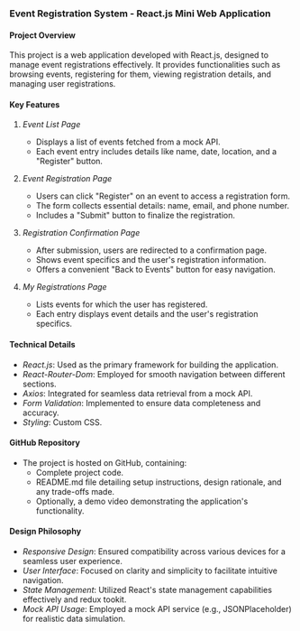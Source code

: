 ### Event Registration System - React.js Mini Web Application

#### Project Overview
This project is a web application developed with React.js, designed to manage event registrations effectively. It provides functionalities such as browsing events, registering for them, viewing registration details, and managing user registrations.

#### Key Features

1. *Event List Page*
   - Displays a list of events fetched from a mock API.
   - Each event entry includes details like name, date, location, and a "Register" button.

2. *Event Registration Page*
   - Users can click "Register" on an event to access a registration form.
   - The form collects essential details: name, email, and phone number.
   - Includes a "Submit" button to finalize the registration.

3. *Registration Confirmation Page*
   - After submission, users are redirected to a confirmation page.
   - Shows event specifics and the user's registration information.
   - Offers a convenient "Back to Events" button for easy navigation.

4. *My Registrations Page*
   - Lists events for which the user has registered.
   - Each entry displays event details and the user's registration specifics.

#### Technical Details

- *React.js*: Used as the primary framework for building the application.
- *React-Router-Dom*: Employed for smooth navigation between different sections.
- *Axios*: Integrated for seamless data retrieval from a mock API.
- *Form Validation*: Implemented to ensure data completeness and accuracy.
- *Styling*: Custom CSS.

#### GitHub Repository

- The project is hosted on GitHub, containing:
  - Complete project code.
  - README.md file detailing setup instructions, design rationale, and any trade-offs made.
  - Optionally, a demo video demonstrating the application's functionality.

#### Design Philosophy

- *Responsive Design*: Ensured compatibility across various devices for a seamless user experience.
- *User Interface*: Focused on clarity and simplicity to facilitate intuitive navigation.
- *State Management*: Utilized React's state management capabilities effectively and redux tookit.
- *Mock API Usage*: Employed a mock API service (e.g., JSONPlaceholder) for realistic data simulation.
